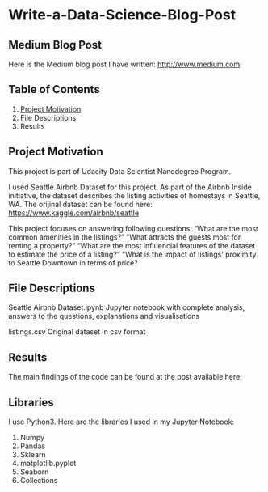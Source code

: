 # Write-a-Data-Science-Blog-Post

## Medium Blog Post
Here is the Medium blog post I have written: http://www.medium.com


## Table of Contents
1. [Project Motivation](##Project-Motivation)
2. File Descriptions
3. Results


## Project Motivation
This project is part of Udacity Data Scientist Nanodegree Program.

I used Seattle Airbnb Dataset for this project. As part of the Airbnb Inside initiative, the dataset describes the listing activities of homestays in Seattle, WA. The orijinal dataset can be found here: https://www.kaggle.com/airbnb/seattle

This project focuses on answering following questions: “What are the most common amenities in the listings?” "What attracts the guests most for renting a property?" “What are the most influencial features of the dataset to estimate the price of a listing?” “What is the impact of listings' proximity to Seattle Downtown in terms of price?

## File Descriptions
Seattle Airbnb Dataset.ipynb Jupyter notebook with complete analysis, answers to the questions, explanations and visualisations

listings.csv Original dataset in csv format

## Results
The main findings of the code can be found at the post available here.

## Libraries
I use Python3. Here are the libraries I used in my Jupyter Notebook:

1. Numpy
2. Pandas
3. Sklearn
4. matplotlib.pyplot
5. Seaborn
6. Collections
